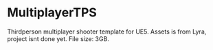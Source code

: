 # MultiplayerTPS
 Thirdperson multiplayer shooter template for UE5. Assets is from Lyra, project isnt done yet. File size: 3GB.
